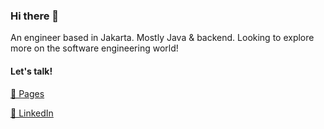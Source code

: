 ### Hi there 👋

An engineer based in Jakarta. Mostly Java & backend. Looking to explore more on the software engineering world!

#### Let's talk!
[📖 Pages](https://nandappputra.github.io/)

[🔗 LinkedIn](https://www.linkedin.com/in/nandapratamaputra/)
